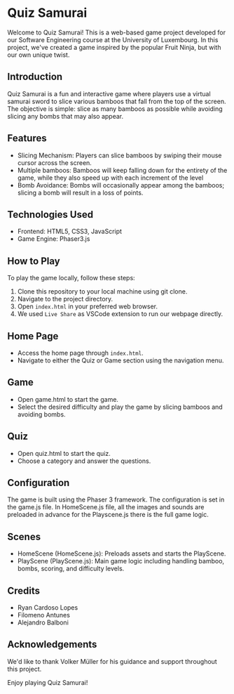 # Quiz Samurai
Welcome to Quiz Samurai! This is a web-based game project developed for our Software Engineering course at the University of Luxembourg. In this project, we've created a game inspired by the popular Fruit Ninja, but with our own unique twist.

## Introduction
Quiz Samurai is a fun and interactive game where players use a virtual samurai sword to slice various bamboos that fall from the top of the screen. 
The objective is simple: slice as many bamboos as possible while avoiding slicing any bombs that may also appear.

## Features
* Slicing Mechanism: Players can slice bamboos by swiping their mouse cursor across the screen.
* Multiple bamboos: Bamboos will keep falling down for the entirety of the game, while they also speed up with each increment of the level
* Bomb Avoidance: Bombs will occasionally appear among the bamboos; slicing a bomb will result in a loss of points.

## Technologies Used
* Frontend: HTML5, CSS3, JavaScript
* Game Engine: Phaser3.js

## How to Play
To play the game locally, follow these steps:

1. Clone this repository to your local machine using git clone.
2. Navigate to the project directory.
3. Open `index.html` in your preferred web browser.
4. We used `Live Share` as VSCode extension to run our webpage directly.

## Home Page
* Access the home page through `index.html`.
* Navigate to either the Quiz or Game section using the navigation menu.

## Game
* Open game.html to start the game.
* Select the desired difficulty and play the game by slicing bamboos and avoiding bombs.

## Quiz
* Open quiz.html to start the quiz.
* Choose a category and answer the questions.

## Configuration
The game is built using the Phaser 3 framework. The configuration is set in the game.js file. In HomeScene.js file, all the images and sounds are preloaded in advance for the Playscene.js there is the full game logic.

## Scenes
* HomeScene (HomeScene.js): Preloads assets and starts the PlayScene.
* PlayScene (PlayScene.js): Main game logic including handling bamboo, bombs, scoring, and difficulty levels.

## Credits
* Ryan Cardoso Lopes
* Filomeno Antunes
* Alejandro Balboni

## Acknowledgements
We'd like to thank Volker Müller for his guidance and support throughout this project.

Enjoy playing Quiz Samurai!